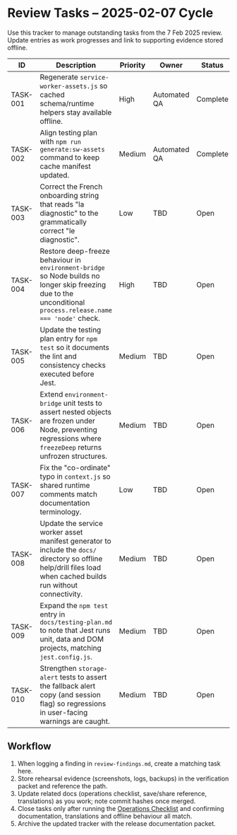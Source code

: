 # Review Tasks – 2025-02-07 Cycle

Use this tracker to manage outstanding tasks from the 7 Feb 2025 review. Update
entries as work progresses and link to supporting evidence stored offline.

| ID | Description | Priority | Owner | Status | Evidence reference |
| --- | --- | --- | --- | --- | --- |
| TASK-001 | Regenerate `service-worker-assets.js` so cached schema/runtime helpers stay available offline. | High | Automated QA | Complete | service-worker-assets.js; `npm run test:jest -- service-worker` log |
| TASK-002 | Align testing plan with `npm run generate:sw-assets` command to keep cache manifest updated. | Medium | Automated QA | Complete | docs/testing-plan.md |
| TASK-003 | Correct the French onboarding string that reads "la diagnostic" to the grammatically correct "le diagnostic". | Low | TBD | Open | `src/scripts/translations.js` L8638-L8646 |
| TASK-004 | Restore deep-freeze behaviour in `environment-bridge` so Node builds no longer skip freezing due to the unconditional `process.release.name === 'node'` check. | High | TBD | Open | `src/scripts/modules/environment-bridge.js` L136-L169 |
| TASK-005 | Update the testing plan entry for `npm test` so it documents the lint and consistency checks executed before Jest. | Medium | TBD | Open | docs/testing-plan.md L8-L14; package.json L8-L15 |
| TASK-006 | Extend `environment-bridge` unit tests to assert nested objects are frozen under Node, preventing regressions where `freezeDeep` returns unfrozen structures. | Medium | TBD | Open | tests/unit/environmentBridge.test.js |
| TASK-007 | Fix the "co-ordinate" typo in `context.js` so shared runtime comments match documentation terminology. | Low | TBD | Open | `src/scripts/modules/context.js` L2-L9 |
| TASK-008 | Update the service worker asset manifest generator to include the `docs/` directory so offline help/drill files load when cached builds run without connectivity. | Medium | TBD | Open | `tools/serviceWorkerAssetManifest.js` L22-L41 |
| TASK-009 | Expand the `npm test` entry in `docs/testing-plan.md` to note that Jest runs unit, data and DOM projects, matching `jest.config.js`. | Medium | TBD | Open | `docs/testing-plan.md` L8-L12; `jest.config.js` L12-L21 |
| TASK-010 | Strengthen `storage-alert` tests to assert the fallback alert copy (and session flag) so regressions in user-facing warnings are caught. | Medium | TBD | Open | `tests/unit/storage-alert.test.js` L152-L176; `src/scripts/storage.js` L6648-L6671 |

## Workflow

1. When logging a finding in `review-findings.md`, create a matching task here.
2. Store rehearsal evidence (screenshots, logs, backups) in the verification
   packet and reference the path.
3. Update related docs (operations checklist, save/share reference, translations)
   as you work; note commit hashes once merged.
4. Close tasks only after running the [Operations Checklist](operations-checklist.md)
   and confirming documentation, translations and offline behaviour all match.
5. Archive the updated tracker with the release documentation packet.

